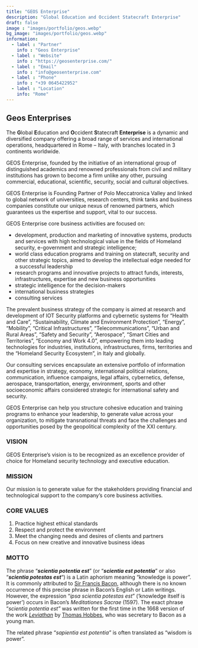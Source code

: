 ```yaml
---
title: "GEOS Enterprise"
description: "Global Education and Occident Statecraft Enterprise"
draft: false
image : "images/portfolio/geos.webp"
bg_image: "images/portfolio/geos.webp"
information:
  - label : "Partner"
    info : "Geos Enterprise"
  - label : "Website"
    info : "https://geosenterprise.com/"
  - label : "Email"
    info : "info@geosenterprise.com"
  - label : "Phone"
    info : "+39 0645422952"
  - label : "Location"
    info: "Rome"
---
```


## Geos Enterprises

The **G**lobal **E**ducation and **O**ccident **S**tatecraft **Enterprise** is a dynamic and diversified company offering a broad range of services and international operations, headquartered in Rome – Italy, with branches located in 3 continents worldwide.

GEOS Enterprise, founded by the initiative of an international group of distinguished academics and renowned professionals from civil and military institutions has grown to become a firm unlike any other, pursuing commercial, educational, scientific, security, social and cultural objectives.

GEOS Enterprise is Founding Partner of Polo Meccatronica Valley and linked to global network of universities, research centers, think tanks and business companies constitute our unique nexus of renowned partners, which guarantees us the expertise and support, vital to our success.

GEOS Enterprise core business activities are focused on:

-   development, production and marketing of innovative systems, products and services with high technological value in the fields of Homeland security, e-government and strategic intelligence;
-   world class education programs and training on statecraft, security and other strategic topics, aimed to develop the intellectual edge needed for a successful leadership
-   research programs and innovative projects to attract funds, interests, infrastructures, expertise and new business opportunities
-   strategic intelligence for the decision-makers
-   international business strategies
-   consulting services



The prevalent business strategy of the company is aimed at research and development of IOT Security platforms and cybernetic systems for “Health and Care”, “Sustainability, Climate and Environment Protection”, “Energy”, “Mobility”, “Critical Infrastructures”, “Telecommunications”, “Urban and Rural Areas”, “Safety and Security”, “Aerospace”, “Smart Cities and Territories”, “Economy and Work 4.0”, empowering them into leading technologies for industries, institutions, infrastructures, firms, territories and the “Homeland Security Ecosystem”, in Italy and globally.

Our consulting services encapsulate an extensive portfolio of information and expertise in strategy, economy, international political relations, communication, influence campaigns, legal affairs, cybernetics, defense, aerospace, transportation, energy, environment, sports and other socioeconomic affairs considered strategic for international safety and security.

GEOS Enterprise can help you structure cohesive education and training programs to enhance your leadership, to generate value across your organization, to mitigate transnational threats and face the challenges and opportunities posed by the geopolitical complexity of the XXI century.

### VISION

GEOS Enterprise’s vision is to be recognized as an excellence provider of choice for Homeland security technology and executive education.

### MISSION

Our mission is to generate value for the stakeholders providing financial and technological support to the company’s core business activities.

### CORE VALUES

1.  Practice highest ethical standards
2.  Respect and protect the environment
3.  Meet the changing needs and desires of clients and partners
4.  Focus on new creative and innovative business ideas

### MOTTO

The phrase “**_scientia potentia est_**” (or “**_scientia est potentia_**” or also “**_scientia potestas est_**“) is a Latin aphorism meaning “knowledge is power”. It is commonly attributed to [Sir Francis Bacon](https://en.wikipedia.org/wiki/Sir_Francis_Bacon), although there is no known occurrence of this precise phrase in Bacon’s English or Latin writings. However, the expression “_ipsa scientia potestas est_” (‘knowledge itself is power’) occurs in Bacon’s _Meditationes Sacrae_ (1597). The exact phrase “_scientia potentia est”_ was written for the first time in the 1668 version of the work [_Leviathan_](https://en.wikipedia.org/wiki/Leviathan_(Hobbes_book)) by [Thomas Hobbes](https://en.wikipedia.org/wiki/Thomas_Hobbes), who was secretary to Bacon as a young man.

The related phrase “_sapientia est potentia”_ is often translated as “wisdom is power”.

